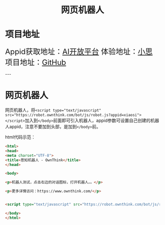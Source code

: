 <h1 align = "center">网页机器人</h1>

# 项目地址

<p align="left"><font size="5">Appid获取地址：<a href="https://console.ownthink.com//"target="_blank">AI开放平台</a> 体验地址：<a href="https://www.ownthink.com/robot.html"target="_blank">小思</a> 项目地址：<a href="https://github.com/ownthink/robot/"target="_blank">GitHub</a></font></p>
---

# 网页机器人
网页机器人，将`<script type="text/javascript" src="https://robot.ownthink.com/bot/js/robot.js?appid=xiaosi"></script>`加入到`</body>`前面即可引入机器人，appid参数可设置自己创建的机器人appid，注意不要加到头部，是加到`</body>`前。



html代码示范：
```html
<html>
<head>
<meta charset="UTF-8">
<title>思知机器人 - OwnThink</title>
</head>

<body>

<p>机器人测试，点击右边的对话图标，打开机器人。。</p>

<p>更多详情访问：https://www.ownthink.com/</p>


<script type="text/javascript" src="https://robot.ownthink.com/bot/js/robot.js?appid=xiaosi"></script>

</body>
</html>

```
